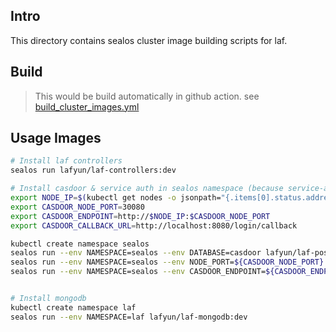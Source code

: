 

## Intro

This directory contains sealos cluster image building scripts for laf.

## Build

> This would be build automatically in github action. see [build_cluster_images.yml](../.github/workflows/build_cluster_images.yml)

## Usage Images

```bash
# Install laf controllers
sealos run lafyun/laf-controllers:dev

# Install casdoor & service auth in sealos namespace (because service-auth has hard-coding `sealos` namespace in code)
export NODE_IP=$(kubectl get nodes -o jsonpath="{.items[0].status.addresses[0].address}")
export CASDOOR_NODE_PORT=30080
export CASDOOR_ENDPOINT=http://$NODE_IP:$CASDOOR_NODE_PORT
export CASDOOR_CALLBACK_URL=http://localhost:8080/login/callback

kubectl create namespace sealos
sealos run --env NAMESPACE=sealos --env DATABASE=casdoor lafyun/laf-postgresql:dev
sealos run --env NAMESPACE=sealos --env NODE_PORT=${CASDOOR_NODE_PORT} lafyun/laf-casdoor:dev 
sealos run --env NAMESPACE=sealos --env CASDOOR_ENDPOINT=${CASDOOR_ENDPOINT} --env CASDOOR_CALLBACK_URL=${CASDOOR_CALLBACK_URL} lafyun/laf-service-auth:dev


# Install mongodb
kubectl create namespace laf
sealos run --env NAMESPACE=laf lafyun/laf-mongodb:dev
```


